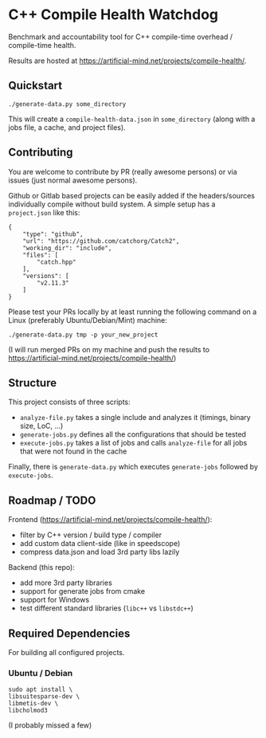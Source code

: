 # C++ Compile Health Watchdog

Benchmark and accountability tool for C++ compile-time overhead / compile-time health.

Results are hosted at https://artificial-mind.net/projects/compile-health/.


## Quickstart

```
./generate-data.py some_directory
```

This will create a `compile-health-data.json` in `some_directory` (along with a jobs file, a cache, and project files).

## Contributing

You are welcome to contribute by PR (really awesome persons) or via issues (just normal awesome persons).

Github or Gitlab based projects can be easily added if the headers/sources individually compile without build system.
A simple setup has a `project.json` like this:
```
{
    "type": "github",
    "url": "https://github.com/catchorg/Catch2",
    "working_dir": "include",
    "files": [
        "catch.hpp"
    ],
    "versions": [
        "v2.11.3"
    ]
}
```

Please test your PRs locally by at least running the following command on a Linux (preferably Ubuntu/Debian/Mint) machine:

```
./generate-data.py tmp -p your_new_project
```

(I will run merged PRs on my machine and push the results to https://artificial-mind.net/projects/compile-health/)


## Structure

This project consists of three scripts:

* `analyze-file.py` takes a single include and analyzes it (timings, binary size, LoC, ...)
* `generate-jobs.py` defines all the configurations that should be tested
* `execute-jobs.py` takes a list of jobs and calls `analyze-file` for all jobs that were not found in the cache

Finally, there is `generate-data.py` which executes `generate-jobs` followed by `execute-jobs`.


## Roadmap / TODO

Frontend (https://artificial-mind.net/projects/compile-health/):

* filter by C++ version / build type / compiler
* add custom data client-side (like in speedscope)
* compress data.json and load 3rd party libs lazily

Backend (this repo):

* add more 3rd party libraries
* support for generate jobs from cmake
* support for Windows
* test different standard libraries (`libc++` vs `libstdc++`)

## Required Dependencies

For building all configured projects.

### Ubuntu / Debian

```
sudo apt install \
libsuitesparse-dev \
libmetis-dev \
libcholmod3
```

(I probably missed a few)
